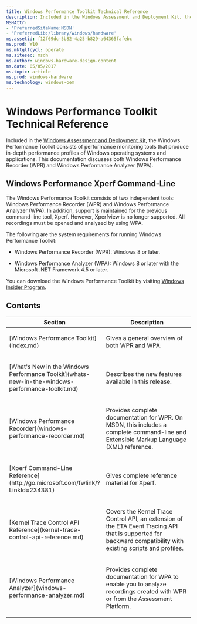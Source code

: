 ```yaml
---
title: Windows Performance Toolkit Technical Reference
description: Included in the Windows Assessment and Deployment Kit, the Windows Performance Toolkit consists of performance monitoring tools that produce in-depth performance profiles of Windows operating systems and applications.
MSHAttr:
- 'PreferredSiteName:MSDN'
- 'PreferredLib:/library/windows/hardware'
ms.assetid: f12f69dc-5b82-4a25-b829-a64365fafebc
ms.prod: W10
ms.mktglfcycl: operate
ms.sitesec: msdn
ms.author: windows-hardware-design-content
ms.date: 05/05/2017
ms.topic: article
ms.prod: windows-hardware
ms.technology: windows-oem
---
```


# Windows Performance Toolkit Technical Reference


Included in the [Windows Assessment and Deployment Kit](http://go.microsoft.com/fwlink/p/?LinkId=526740), the Windows Performance Toolkit consists of performance monitoring tools that produce in-depth performance profiles of Windows operating systems and applications. This documentation discusses both Windows Performance Recorder (WPR) and Windows Performance Analyzer (WPA).

## Windows Performance Xperf Command-Line


The Windows Performance Toolkit consists of two independent tools: Windows Performance Recorder (WPR) and Windows Performance Analyzer (WPA). In addition, support is maintained for the previous command-line tool, Xperf. However, Xperfview is no longer supported. All recordings must be opened and analyzed by using WPA.

The following are the system requirements for running Windows Performance Toolkit:

-   Windows Performance Recorder (WPR): Windows 8 or later.

-   Windows Performance Analyzer (WPA): Windows 8 or later with the Microsoft .NET Framework 4.5 or later.

You can download the Windows Performance Toolkit by visiting [Windows Insider Program](https://insider.windows.com/).

## Contents


<table>
<colgroup>
<col width="50%" />
<col width="50%" />
</colgroup>
<thead>
<tr class="header">
<th>Section</th>
<th>Description</th>
</tr>
</thead>
<tbody>
<tr class="odd">
<td><p>[Windows Performance Toolkit](index.md)</p></td>
<td><p>Gives a general overview of both WPR and WPA.</p></td>
</tr>
<tr class="even">
<td><p>[What's New in the Windows Performance Toolkit](whats-new-in-the-windows-performance-toolkit.md)</p></td>
<td><p>Describes the new features available in this release.</p></td>
</tr>
<tr class="odd">
<td><p>[Windows Performance Recorder](windows-performance-recorder.md)</p></td>
<td><p>Provides complete documentation for WPR. On MSDN, this includes a complete command-line and Extensible Markup Language (XML) reference.</p></td>
</tr>
<tr class="even">
<td><p>[Xperf Command-Line Reference](http://go.microsoft.com/fwlink/?LinkId=234381)</p></td>
<td><p>Gives complete reference material for Xperf.</p></td>
</tr>
<tr class="odd">
<td><p>[Kernel Trace Control API Reference](kernel-trace-control-api-reference.md)</p></td>
<td><p>Covers the Kernel Trace Control API, an extension of the ETA Event Tracing API that is supported for backward compatibility with existing scripts and profiles.</p></td>
</tr>
<tr class="even">
<td><p>[Windows Performance Analyzer](windows-performance-analyzer.md)</p></td>
<td><p>Provides complete documentation for WPA to enable you to analyze recordings created with WPR or from the Assessment Platform.</p></td>
</tr>
</tbody>
</table>

 

 

 






